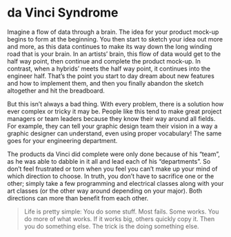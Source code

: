da Vinci Syndrome
=================

Imagine a flow of data through a brain. The idea for your product mock-up begins to form at the beginning. You then start to sketch your idea out more and more, as this data continues to make its way down the long winding road that is your brain. In an artists’ brain, this flow of data would get to the half way point, then continue and complete the product mock-up. In contrast, when a hybrids’ meets the half way point, it continues into the engineer half. That’s the point you start to day dream about new features and how to implement them, and then you finally abandon the sketch altogether and hit the breadboard.

But this isn’t always a bad thing. With every problem, there is a solution how ever complex or tricky it may be. People like this tend to make great project managers or team leaders because they know their way around all fields. For example, they can tell your graphic design team their vision in a way a graphic designer can understand, even using proper vocabulary! The same goes for your engineering department.

The products da Vinci did complete were only done because of his “team”, as he was able to dabble in it all and lead each of his “departments”. So don’t feel frustrated or torn when you feel you can’t make up your mind of which direction to choose. In truth, you don’t have to sacrifice one or the other; simply take a few programming and electrical classes along with your art classes (or the other way around depending on your major). Both directions can more than benefit from each other.

> Life is pretty simple: You do some stuff. Most fails. Some works. You do more 
> of what works. If it works big, others quickly copy it. Then you do something 
> else. The trick is the doing something else.